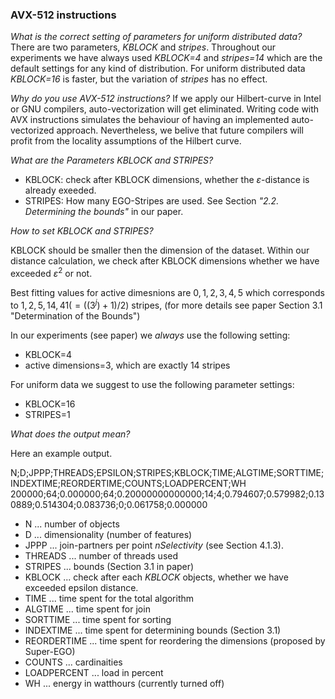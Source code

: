 ### AVX-512 instructions

_What is the correct setting of parameters for uniform distributed data?_
There are two parameters, _KBLOCK_ and _stripes_. Throughout our experiments we have always used _KBLOCK=4_ and _stripes=14_ which are the default settings for any kind of distribution. For uniform distributed data _KBLOCK=16_ is faster, but the variation of _stripes_ has no effect. 

_Why do you use AVX-512 instructions?_
If we apply our Hilbert-curve in Intel or GNU compilers, auto-vectorization will get eliminated. Writing code with AVX instructions simulates the behaviour of having an implemented auto-vectorized approach. Nevertheless, we belive that future compilers will profit from the locality assumptions of the Hilbert curve.

_What are the Parameters KBLOCK and STRIPES?_

- KBLOCK: check after KBLOCK dimensions, whether the $`\varepsilon`$-distance is already exeeded. 
- STRIPES: How many EGO-Stripes are used. See Section _"2.2. Determining the bounds"_ in our paper. 

_How to set KBLOCK and STRIPES?_

KBLOCK should be smaller then the dimension of the dataset. Within our distance calculation, we check after KBLOCK dimensions whether we have exceeded $`\varepsilon^2`$ or not. 

Best fitting values for active dimesnions are $`0,1,2,3,4,5`$ which corresponds to $`1,2,5,14,41 (=((3^j)+1)/2)`$ stripes, (for more details see paper Section 3.1 "Determination of the Bounds")

In our experiments (see paper) we _always_ use the following setting:
- KBLOCK=4
- active dimensions=3, which are exactly 14 stripes

For uniform data we suggest to use the following parameter settings:
- KBLOCK=16
- STRIPES=1

_What does the output mean?_

Here an example output. 

N;D;JPPP;THREADS;EPSILON;STRIPES;KBLOCK;TIME;ALGTIME;SORTTIME;INDEXTIME;REORDERTIME;COUNTS;LOADPERCENT;WH
200000;64;0.000000;64;0.20000000000000;14;4;0.794607;0.579982;0.130889;0.514304;0.083736;0;0.061758;0.000000

- N ... number of objects
- D ... dimensionality (number of features)
- JPPP ... join-partners per point _nSelectivity_ (see Section 4.1.3).
- THREADS ... number of threads used
- STRIPES ... bounds (Section 3.1 in paper)
- KBLOCK ... check after each _KBLOCK_ objects, whether we have exceeded epsilon distance. 
- TIME ... time spent for the total algorithm
- ALGTIME ... time spent for join
- SORTTIME ... time spent for sorting
- INDEXTIME ... time spent for determining bounds (Section 3.1)
- REORDERTIME ... time spent for reordering the dimensions (proposed by Super-EGO)
- COUNTS ... cardinaities
- LOADPERCENT ... load in percent
- WH ... energy in watthours (currently turned off)


